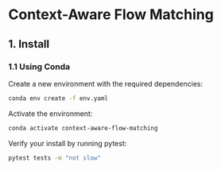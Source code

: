 # Context-Aware Flow Matching

## 1. Install

### 1.1 Using Conda

Create a new environment with the required dependencies:
```bash
conda env create -f env.yaml
```

Activate the environment:
```bash
conda activate context-aware-flow-matching
```

Verify your install by running pytest:
```bash
pytest tests -m "not slow"
```
